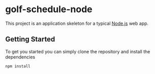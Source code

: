 # golf-schedule-node

This project is an application skeleton for a typical [Node.js](https://nodejs.org/) web app.

## Getting Started
To get you started you can simply clone the repository and install the dependencies
```
npm install
```

